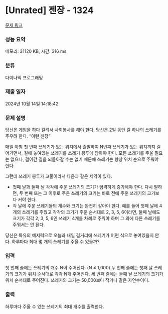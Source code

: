 # [Unrated] 젠장 - 1324 

[문제 링크](https://www.acmicpc.net/problem/1324) 

### 성능 요약

메모리: 31120 KB, 시간: 316 ms

### 분류

다이나믹 프로그래밍

### 제출 일자

2024년 10월 14일 14:18:42

### 문제 설명

<p>당신은 게임을 하다 걸려서 사회봉사를 해야 한다. 당신은 2일 동안 길 하나의 쓰레기를 주우려 한다. “이런 젠장”</p>

<p>매일 아침 첫 번째 쓰레기가 있는 위치에서 출발하여 N번째 쓰레기가 있는 위치까지 걸어가면서, 길에 놓여있는 쓰레기를 쓰레기 봉투에 담아야 한다. 모든 쓰레기를 주울 필요는 없으나, 걸어간 길을 되돌아갈 수는 없기 때문에 쓰레기는 항상 위치 순으로 주워야 한다.</p>

<p>그런데 쓰레기 봉투가 고물이라서 다음과 같은 제약이 있다.</p>

<ul>
	<li>첫째 날과 둘째 날 각각에 주운 쓰레기의 크기가 엄격하게 증가해야 한다. 다시 말하면, 두 번째 또는 그 이후로 주운 쓰레기의 크기는 바로 전에 주운 쓰레기의 크기보다 커야 한다.</li>
	<li>각 날에 주운 쓰레기들의 개수와 크기는 완전히 같아야 한다. 예를 들어 첫째 날에 4개의 쓰레기를 주웠고 각각의 크기가 주운 순서대로 2, 3, 5, 6이라면, 둘째 날에도 크기가 각각 2, 3, 5, 6인 쓰레기 4개를 차례로 주워야 하며 그 외에 다른 쓰레기를 주워서는 안 된다.</li>
</ul>

<p>당신은 특유의 예지력으로 오늘과 내일 길거리에 쓰레기가 어떤 식으로 놓여있을지 안다. 하루마다 최대 몇 개의 쓰레기를 주울 수 있을까?</p>

### 입력 

 <p>첫 번째 줄에는 쓰레기의 개수 N이 주어진다. (N ≤ 1,000) 두 번째 줄에는 첫째 날 쓰레기의 크기가 위치 순서대로 각각 N개 주어진다. 세 번째 줄에는 둘째 날 쓰레기의 크기가 위치 순서대로 주어진다. 쓰레기의 크기는 50,000보다 작거나 같은 자연수이다.</p>

### 출력 

 <p>하루마다 주울 수 있는 쓰레기의 최대 개수를 출력한다.</p>

